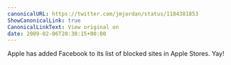 ```yaml
---
canonicalURL: https://twitter.com/jmjordan/status/1184381853
ShowCanonicalLink: true
CanonicalLinkText: View original on
date: 2009-02-06T20:30:15+00:00
---
```

Apple has added Facebook to its list of blocked sites in Apple Stores. Yay!